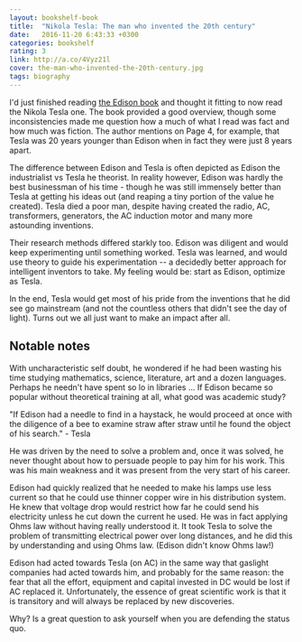 ```yaml
---
layout: bookshelf-book
title:  "Nikola Tesla: The man who invented the 20th century"
date:   2016-11-20 6:43:33 +0300
categories: bookshelf
rating: 3
link: http://a.co/4Vyz21l
cover: the-man-who-invented-the-20th-century.jpg
tags: biography
---
```

I'd just finished reading [the Edison book](/bookshelf/the-wizard-of-menlo-park) and thought it fitting to now read the Nikola Tesla one. The book provided a good overview, though some inconsistencies made me question how a much of what I read was fact and how much was fiction. The author mentions on Page 4, for example, that Tesla was 20 years younger than Edison when in fact they were just 8 years apart.

The difference between Edison and Tesla is often depicted as Edison the industrialist vs Tesla he theorist. In reality however, Edison was hardly the best businessman of his time - though he was still immensely better than Tesla at getting his ideas out (and reaping a tiny portion of the value he created). Tesla died a poor man, despite having created the radio, AC, transformers, generators, the AC induction motor and many more astounding inventions.

Their research methods differed starkly too. Edison was diligent and would keep experimenting until something worked. Tesla was learned, and would use theory to guide his experimentation -- a decidedly better approach for intelligent inventors to take. My feeling would be: start as Edison, optimize as Tesla.

In the end, Tesla would get most of his pride from the inventions that he did see go mainstream (and not the countless others that didn't see the day of light). Turns out we all just want to make an impact after all.

## Notable notes

With uncharacteristic self doubt, he wondered if he had been wasting his time studying mathematics, science, literature, art and a dozen languages. Perhaps he needn't have spent so lo in libraries ... If Edison became so popular without theoretical training at all, what good was academic study?

"If Edison had a needle to find in a haystack, he would proceed at once with the diligence of a bee to examine straw after straw until he found the object of his search." - Tesla

He was driven by the need to solve a problem and, once it was solved, he never thought about how to persuade people to pay him for his work. This was his main weakness and it was present from the very start of his career.

Edison had quickly realized that he needed to make his lamps use less current so that he could use thinner copper wire in his distribution system. He knew that voltage drop would restrict how far he could send his electricity unless he cut down the current he used. He was in fact applying Ohms law without having really understood it. It took Tesla to solve the problem of transmitting electrical power over long distances, and he did this by understanding and using Ohms law.
(Edison didn't know Ohms law!)

Edison had acted towards Tesla (on AC) in the same way that gaslight companies had acted towards him, and probably for the same reason: the fear that all the effort, equipment and capital invested in DC would be lost if AC replaced it. Unfortunately, the essence of great scientific work is that it is transitory and will always be replaced by new discoveries.

Why? Is a great question to ask yourself when you are defending the status quo.
